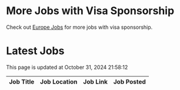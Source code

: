 # More Jobs with Visa Sponsorship

Check out [Europe Jobs](https://github.com/sureshparimi/europejobs#latest-jobs) for more jobs with visa sponsorship.

# Latest Jobs

This page is updated at October 31, 2024 21:58:12

| Job Title | Job Location | Job Link | Job Posted |
| --- | --- | --- | --- |

